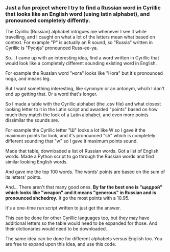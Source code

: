 ### Just a fun project where I try to find a Russian word in Cyrillic that looks like an English word (using latin alphabet), and pronounced completely diffently.

The Cyrillic (Russian) alphabet intrigues me whenever I see it while travelling, and I caught on what a lot of the letters mean what based on context. For example "Р" is actually an R sound, so "Russia" written in Cyrillic is "Русија" pronounced Russ-ee-ya.

So... I came up with an interesting idea, find a word written in Cyrillic that would look like a completely different sounding existing word in English.

For example the Russian word "нога" looks like "Hora" but it's pronounced noga, and means leg.

But I want something interesting, like synonym or an antonym, whcih I don't end up getting that. Or a word that's longer.

So I made a table with the Cyrillic alphabet (the .csv file) and what closest looking letter to it in the Latin script and awarded "points" based on how much they match the look of a Latin alphabet, and even more points dissimilar the sounds are.

For example the Cyrillic letter "Ш" looks a lot like W so I gave it the maximum points for look, and it's pronounced "sh" which is completely different sounding that "w" so I gave it maximum points sound.

Made that table, downloaded a list of Russian words. Got a list of English words. Made a Python script to go through the Russian words and find similar looking English words.

And gave me the top 100 words. The words' points are based on the sum of its letters' points.

And... There aren't that many good ones. **By far the best one is "щедрой" which looks like "weapon" and it means "generous" in Russian and is pronounced shchedroy.** It go the most points with a 10.95.

It's a one-time run script written to just get the answer.

This can be done for other Cyrillic languages too, but they may have additional letters so the table would need to be expanded for those. And their dictionaries would need to be downloaded.

The same idea can be done for different alphabets versus English too. You are free to expand upon this idea, and use this code.